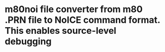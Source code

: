 # m80noi file converter from m80 .PRN file to NoICE command format. This enables source-level debugging
